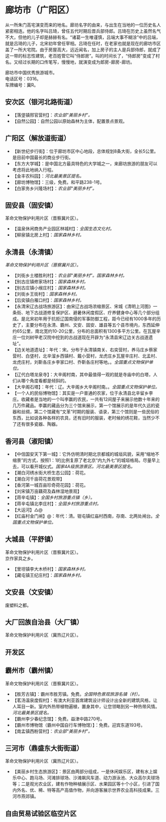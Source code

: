 # 廊坊市（广阳区）  
从一所朱门高宅演变而来的地名。廊坊名字的由来，与出生在当地的一位历史名人紧密相连。他的名字叫吕琦，曾任五代时期后晋兵部侍郎。吕琦在历史上虽然名气不大，但他的儿子却是赫赫有名。“诸葛一生唯谨慎，吕端大事不糊涂”中的吕端，就是吕琦的儿子，北宋初年曾任宰相。吕琦在任时，在老家也就是现在的廊坊市区盖了一所大宅院。由于房屋高大，远近闻名，加上房子的主人是兵部侍郎，就成了这一带的标志性建筑，老百姓管它叫“侍郎房”。叫的时间长了，“侍郎房”变成了村名。又经过长期的口传笔写，慢慢地，就演变成为郎房-廊房-廊坊。  
  
廊坊市中国优秀旅游城市。  
电话区号：0316。  
车牌编号：冀R。  

## 安次区（银河北路街道）  
* 【落垡镇邢官营村】：*农业部“美丽乡村”。*  
* 【自然公园】：自然公园以原始森林为主体，配置景点景观。  

## 广阳区（解放道街道）  
* 【新世纪步行街】：位于廊坊市区中心地段，总体规划8条大街，全长5公里。是目前中国最长的商业步行街。  
* 【东方大学城】：是中国北方最具特色的大学城之一，来廊坊旅游的朋友可以考虑将此地纳入行程。  
* 【金丰农科园】：*河北最美景区提名。*  
* 【廊坊博物馆】：三级，免费。和平路238-1号。  
* 【白家务乡兴隆场村】：*农业部“美丽乡村”。*  

## 固安县（固安镇）  
革命文物保护利用片区（晋察冀片区）。  
* 【温泉休闲商务产业园区林城村】：*全国生态文化村。*  
* 【柳泉镇北房上村】：*国家森林乡村。*  

## 永清县（永清镇）  
*革命文物保护利用片区（晋察冀片区）。*  
* 【刘街乡土楼胜利村】：*农业部“美丽乡村”。国家森林乡村。*  
* 【别古庄镇修家场村】：*国家森林乡村。*  
* 【别古庄镇小缑庄村】：*国家森林乡村。*  
* 【刘街乡王街村】：*国家森林乡村。*  
* 【后奕镇白雁口村】：*国家森林乡村。*  
* 【永清宋辽古战场旅游区】：由宋辽古战场浓缩景区、宋城《清明上河图》一条街、地下古战道修复保护区、避暑休闲度假区、疗养健身中心等几个部分组成。是北宋初年用于抗拒辽国南侵的军事防御工程，距今已经有1000多年的历史了，主要分布在永清、霸州、文安、固安、雄县等五个县市境内，东西延伸约65公里，南北宽约10-20公里，分布的总面积有1300多平方公里。在瓦屋辛庄一位刘树甲老汉院中挖到的古战道现在开辟为“永清县宋辽边关古战道遗址”。  
* 【边关地道遗址】：年代：宋。分布于永清镇南关、右奕营村，养马庄乡蔡家营村、白垡村，北辛溜乡西镇村、戴小营村，龙虎庄乡瓦屋辛庄村、北孟村、龙虎庄村，刘靳各庄乡李家口村、乔靳各庄村等地。。*全国重点文物保护单位。*  
* 【辽代白塔龙泉寺】：大辛阁村南，其中最值得一观的就是寺庙中的白塔，人们从哪个角度看都是倾斜的。  
* 【大辛阁石塔】：年代：辽。大辛阁乡大辛阁村南。。*全国重点文物保护单位。*  
* 【一个人的民俗博物馆】：其实是一户普通的农家，位于永清县北辛留乡李庄。收藏者是当地的一个叫李赢的农民，一共有12间屋子来展示他数十年来的几万件藏品。李赢的藏品分为三个馆来展示，第一个馆展示的是年代久远的瓷器和丝绸，第二个馆藏有“文革”时期的服装、语录，第三个馆则是一些民俗的东西，比如说各种各样的农具，还有旧时的服装，老时候的绣花鞋，当然少不了还有很多瓷器、陶器。  
  
## 香河县（淑阳镇）  
* 【中信国安天下第一城】：它外仿明清时期北京都城的城垣风貌，采用“缩地不缩景”的方式，按照1：1的比例复原了老北京“内九外七”的城垣格局。尽量早上去，可以看开城仪式。*国家4A级旅游景区。河北最美景区提名。*  
* 【潮白河绣水街大桥生态公园】：荷花。  
* 【潮白河千亩荷花景观带】  
* 【香河第一城百亩珍奇荷花园】：荷花。  
* 【刘宋镇万亩藕荷及森林湿地景观】  
* 【蒋辛屯镇】：*全国乡村旅游重点镇（乡）。*  
* 【蒋辛屯镇北李庄村】：*全国乡村旅游重点村。*  
* 【大运河】△@  
* 【红庙村金门闸】@：年代：清。钳屯镇红庙村西南，存南、北两处闸台。*全国重点文物保护单位。*  

## 大城县（平舒镇）  
革命文物保护利用片区（晋察冀片区）。  
京作家具之乡。  
* 【里坦镇李大木桥村】：*国家森林乡村。*  
* 【藏屯镇王纪庄村】：*国家森林乡村。*  

## 文安县（文安镇）  
废塑料之都。  

## 大厂回族自治县（大厂镇）  
革命文物保护利用片区（冀热辽片区）。  

## 开发区  

## 霸州市（霸州镇）  
革命文物保护利用片区（晋察冀片区）。  
* 【胜芳古镇】：霸州市胜芳镇。免费。*全国特色景观旅游名镇（村）。*  
* 【茗汤温泉度假村】：有澳大利亚首席建筑设计师设计出全新的建筑风格，让人耳目一新。室内外热带植物遍植，置身其中，让您领略到另一种热带风情。*河北最美景区提名。*  
* 【霸州李少春纪念馆】：免费。益津中路270号。  
* 【霸州市博物馆（霸州中国自行车博物馆）】：免费。迎宾东道193号。  
* 【南孟镇西粉营村】：*农业部“美丽乡村”。*  

## 三河市（鼎盛东大街街道）  
革命文物保护利用片区（冀热辽片区）。  
* 【美丽乡村生态旅游区】：景区由两部分组成，一是休闲娱乐区，建有水上娱乐中心、跑马场、河滩排球场、沙滩飙风车道、动力游泳池、大众高尔夫球场等；二是观光农业区，建有作物种植展示区、水果园区等十个小区，引进了国内外名、优、稀、特等高产高值作物，并向游客展示世界农业高科技成果。三河市燕郊镇。  

## 自由贸易试验区临空片区  
  
  
  
